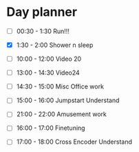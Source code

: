 # Day planner

- [ ] 00:30 - 1:30 Run!!!
- [x] 1:30 - 2:00 Shower n sleep


- [ ] 10:00 - 12:00 Video 20
- [ ] 13:00 - 14:30 Video24
- [ ] 14:30 - 15:00 Misc Office work
- [ ] 15:00 - 16:00 Jumpstart Understand
- [ ] 21:00 - 22:00 Amusement work
- [ ] 16:00 - 17:00 Finetuning
- [ ] 17:00 - 18:00 Cross Encoder Understand
